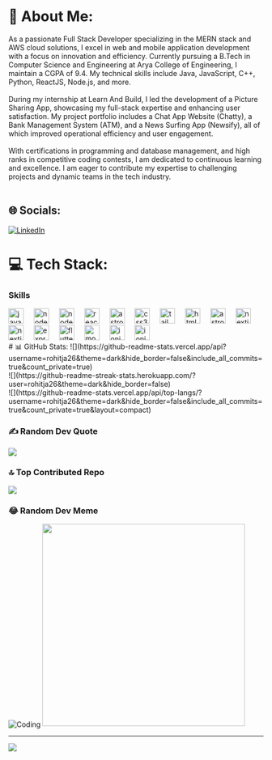 # 💫 About Me:
As a passionate Full Stack Developer specializing in the MERN stack and AWS cloud solutions, I excel in web and mobile application development with a focus on innovation and efficiency. Currently pursuing a B.Tech in Computer Science and Engineering at Arya College of Engineering, I maintain a CGPA of 9.4. My technical skills include Java, JavaScript, C++, Python, ReactJS, Node.js, and more.
<br><br>
During my internship at Learn And Build, I led the development of a Picture Sharing App, showcasing my full-stack expertise and enhancing user satisfaction. My project portfolio includes a Chat App Website (Chatty), a Bank Management System (ATM), and a News Surfing App (Newsify), all of which improved operational efficiency and user engagement.
<br><br>
With certifications in programming and database management, and high ranks in competitive coding contests, I am dedicated to continuous learning and excellence. I am eager to contribute my expertise to challenging projects and dynamic teams in the tech industry.
<br><br>

## 🌐 Socials:
[![LinkedIn](https://img.shields.io/badge/LinkedIn-%230077B5.svg?logo=linkedin&logoColor=white)](https://linkedin.com/in/rohitja26) 

# 💻 Tech Stack:
### Skills
<div align="left">
  <img src="https://skillicons.dev/icons?i=js" height="30" alt="javascript logo"  />
  <img width="12"  />
  <img src="https://skillicons.dev/icons?i=nodejs" height="30" alt="nodejs logo"  />
  <img width="12"  />
  <img src="https://skillicons.dev/icons?i=py" height="30" alt="nodejs logo"  />
  <img width="12"  />
  <img src="https://skillicons.dev/icons?i=react" height="30" alt="react logo"  />
  <img width="12"  />
  <img src="https://skillicons.dev/icons?i=redux" height="30" alt="astro logo"  />
  <img width="12"  />
  <img src="https://skillicons.dev/icons?i=css" height="30" alt="css3 logo"  />
  <img width="12"  />
  <img src="https://skillicons.dev/icons?i=tailwind" height="30" alt="tailwindcss logo"  />
  <img width="12"  />
  <img src="https://skillicons.dev/icons?i=html" height="30" alt="html5 logo"  />
  <img width="12"  />
  <img src="https://skillicons.dev/icons?i=astro" height="30" alt="astro logo"  />
  <img width="12"  />
  <img src="https://skillicons.dev/icons?i=nextjs" height="30" alt="nextjs logo"  />
  <img width="12"  />
  <img src="https://skillicons.dev/icons?i=svelte" height="30" alt="nextjs logo"  />
  <img width="12"  />
  <img src="https://skillicons.dev/icons?i=express" height="30" alt="express logo"  />
  <img width="12"  />
  <img src="https://skillicons.dev/icons?i=flutter" height="30" alt="flutter logo"  />
  <img width="12"  />
  <img src="https://skillicons.dev/icons?i=mongodb" height="30" alt="mongodb logo"  />
  <img width="12"  />
  <img src="https://cdn.simpleicons.org/ionic/3880FF" height="30" alt="ionic logo"  />
   <img width="12"  />
  <img src="https://skillicons.dev/icons?i=firebase" height="30" alt="ionic logo"  />
</div>
# 📊 GitHub Stats:
![](https://github-readme-stats.vercel.app/api?username=rohitja26&theme=dark&hide_border=false&include_all_commits=true&count_private=true)<br/>
![](https://github-readme-streak-stats.herokuapp.com/?user=rohitja26&theme=dark&hide_border=false)<br/>
![](https://github-readme-stats.vercel.app/api/top-langs/?username=rohitja26&theme=dark&hide_border=false&include_all_commits=true&count_private=true&layout=compact)

### ✍️ Random Dev Quote
![](https://quotes-github-readme.vercel.app/api?type=horizontal&theme=radical)

### 🔝 Top Contributed Repo
![](https://github-contributor-stats.vercel.app/api?username=rohitja26&limit=5&theme=dark&combine_all_yearly_contributions=true)

### 😂 Random Dev Meme
<img alt = "Coding" align ="center" src="https://rajacepat.com/assets/frontend/img/webdev.gif" />

<img src='https://memer-new.vercel.app/' style="height: 400px;"/>

---
[![](https://visitcount.itsvg.in/api?id=rohitja26&icon=3&color=0)](https://visitcount.itsvg.in)

<!-- Proudly created with GPRM ( https://gprm.itsvg.in ) -->
